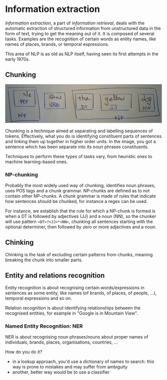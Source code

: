 # Information extraction

_Information extraction_, a part of _information retrieval_, deals with the automatic extraction of structured information from unstructured data in the form of text, trying to get the meaning out of it. It is composed of several tasks. Examples are the recognition of certain words as entity names, like names of places, brands, or temporal expressions.

This area of NLP is as old as NLP itself, having seen its first attempts in the early 1970s.

## Chunking

![](../../.gitbook/assets/np-chunking.jpg)

 Chunking is a technique aimed at separating and labelling sequences of tokens. Effectively, what you do is identifying constituent parts of sentences and linking them up together in higher order units. In the image, you got a sentence which has been separate into its noun phrases constituents.

Techniques to perform these types of tasks vary, from heuristic ones to machine learning-based ones.

### NP-chunking

Probably the most widely used way of chunking, identifies noun phrases, uses POS tags and a chunk grammar. NP-chunks are defined as to not contain other NP-chunks. A chunk grammar is made of rules that indicate how sentences should be chunked, for instance a regex can be used.

For instance, we establish that the rule for which a NP-chunk is formed is when a DT is followed by adjectives \(JJ\) and a noun \(NN\), so the chunker will use pattern `<DT>?<JJ>*<NN>`, chunking all sentences starting with the optional determiner, then followed by zero or more adjectives and a noun.

## Chinking

Chinking is the task of excluding certain patterns from chunks, meaning breaking the chunk into smaller parts.

## Entity and relations recognition

Entity recognition is about recognising certain words/expressions in sentences as some entity, like names \(of brands, of places, of people, ...\), temporal expressions and so on.

Relation recognition is about identifying relationships between the recognised entities, for example in "Google is in Mountain View".

### Named Entity Recognition: NER

NER is about recognising noun phrases/nouns about proper names of individuals, brands, places, organisations, countries, ...

How do you do it?

* in a lookup approach, you'd use a dictionary of names to search: this way is prone to mistakes and may suffer from ambiguity
* another, better way would be to use a classifier

